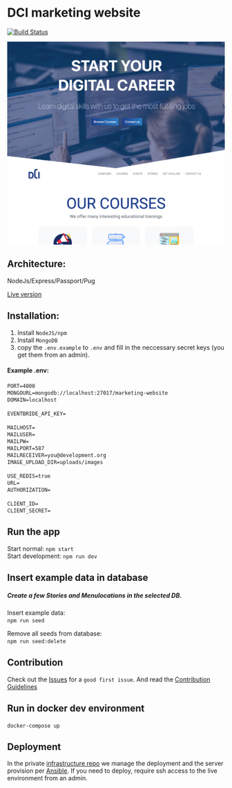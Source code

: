# DCI marketing website

[![Build Status](https://travis-ci.org/DigitalCareerInstitute/marketing-website.svg?branch=master)](https://travis-ci.org/DigitalCareerInstitute/marketing-website)

![Screenshot](screenshot.jpg)

## Architecture:

NodeJs/Express/Passport/Pug

[Live version](https://digitalcareerinstitute.org)  

## Installation:

1. Install `NodeJS/npm`
1. Install `MongoDB`
1. copy the `.env.example` to `.env` and fill in the neccessary secret keys (you get them from an admin).


#### Example .env:
```
PORT=4000
MONGOURL=mongodb://localhost:27017/marketing-website
DOMAIN=localhost

EVENTBRIDE_API_KEY=

MAILHOST=
MAILUSER=
MAILPW=
MAILPORT=587
MAILRECEIVER=you@development.org
IMAGE_UPLOAD_DIR=uploads/images

USE_REDIS=true
URL=
AUTHORIZATION=

CLIENT_ID=
CLIENT_SECRET=
```

## Run the app

Start normal: `npm start`  
Start development: `npm run dev`

## Insert example data in database

##### Create a few Stories and Menulocations in the selected DB.

Insert example data:  
`npm run seed`

Remove all seeds from database:  
`npm run seed:delete`

## Contribution
Check out the [Issues](https://github.com/DigitalCareerInstitute/marketing-website/issues) for a `good first issue`.
And read  the [Contribution Guidelines](https://github.com/digitalcareerinstitute/marketing-website/CONTRIBUTION.md)


## Run in docker dev environment  
`docker-compose up`

## Deployment
In the private [infrastructure repo](https://github.com/DigitalCareerInstitute/infrastructure) we manage the deployment and the server provision per [Ansible](https://www.ansible.com/). If you need to deploy, require ssh access to the live environment from an admin.